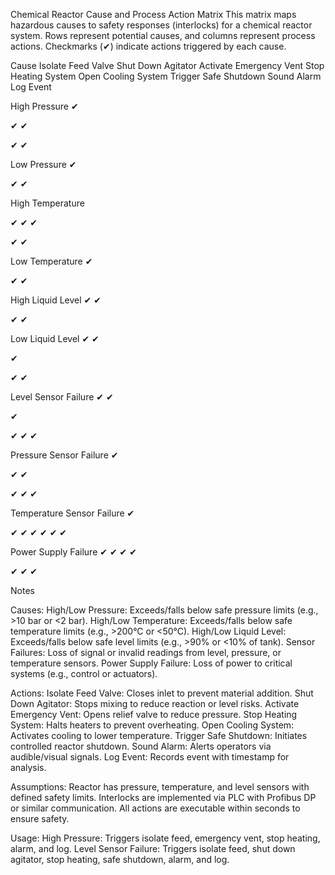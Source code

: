 Chemical Reactor Cause and Process Action Matrix
This matrix maps hazardous causes to safety responses (interlocks) for a chemical reactor system. Rows represent potential causes, and columns represent process actions. Checkmarks (✔) indicate actions triggered by each cause.



Cause
Isolate Feed Valve
Shut Down Agitator
Activate Emergency Vent
Stop Heating System
Open Cooling System
Trigger Safe Shutdown
Sound Alarm
Log Event



High Pressure
✔

✔
✔


✔
✔


Low Pressure
✔





✔
✔


High Temperature


✔
✔
✔

✔
✔


Low Temperature
✔





✔
✔


High Liquid Level
✔
✔




✔
✔


Low Liquid Level
✔
✔

✔


✔
✔


Level Sensor Failure
✔
✔

✔

✔
✔
✔


Pressure Sensor Failure
✔

✔
✔

✔
✔
✔


Temperature Sensor Failure
✔

✔
✔
✔
✔
✔
✔


Power Supply Failure
✔
✔
✔
✔

✔
✔
✔


Notes

Causes:
High/Low Pressure: Exceeds/falls below safe pressure limits (e.g., >10 bar or <2 bar).
High/Low Temperature: Exceeds/falls below safe temperature limits (e.g., >200°C or <50°C).
High/Low Liquid Level: Exceeds/falls below safe level limits (e.g., >90% or <10% of tank).
Sensor Failures: Loss of signal or invalid readings from level, pressure, or temperature sensors.
Power Supply Failure: Loss of power to critical systems (e.g., control or actuators).


Actions:
Isolate Feed Valve: Closes inlet to prevent material addition.
Shut Down Agitator: Stops mixing to reduce reaction or level risks.
Activate Emergency Vent: Opens relief valve to reduce pressure.
Stop Heating System: Halts heaters to prevent overheating.
Open Cooling System: Activates cooling to lower temperature.
Trigger Safe Shutdown: Initiates controlled reactor shutdown.
Sound Alarm: Alerts operators via audible/visual signals.
Log Event: Records event with timestamp for analysis.


Assumptions:
Reactor has pressure, temperature, and level sensors with defined safety limits.
Interlocks are implemented via PLC with Profibus DP or similar communication.
All actions are executable within seconds to ensure safety.


Usage:
High Pressure: Triggers isolate feed, emergency vent, stop heating, alarm, and log.
Level Sensor Failure: Triggers isolate feed, shut down agitator, stop heating, safe shutdown, alarm, and log.



